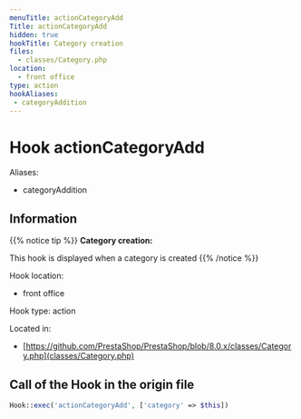 ```yaml
---
menuTitle: actionCategoryAdd
Title: actionCategoryAdd
hidden: true
hookTitle: Category creation
files:
  - classes/Category.php
location:
  - front office
type: action
hookAliases:
 - categoryAddition
---
```


# Hook actionCategoryAdd

Aliases: 
 - categoryAddition



## Information

{{% notice tip %}}
**Category creation:** 

This hook is displayed when a category is created
{{% /notice %}}

Hook location:
  - front office

Hook type: action

Located in: 
  - [https://github.com/PrestaShop/PrestaShop/blob/8.0.x/classes/Category.php](classes/Category.php)

## Call of the Hook in the origin file

```php
Hook::exec('actionCategoryAdd', ['category' => $this])
```